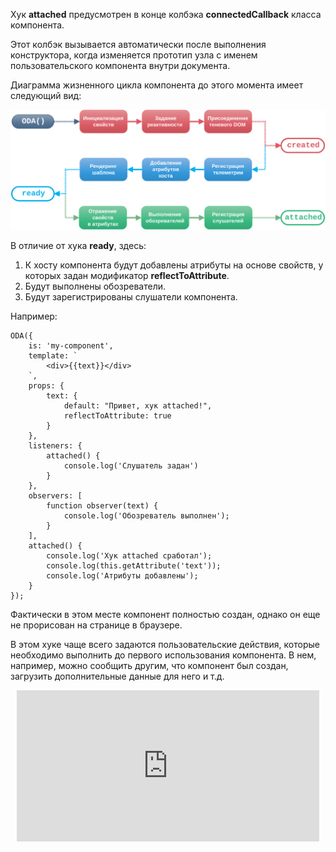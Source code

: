 Хук **attached** предусмотрен в конце колбэка **connectedCallback** класса компонента.

Этот колбэк вызывается автоматически после выполнения конструктора, когда изменяется прототип узла с именем пользовательского компонента внутри документа.

Диаграмма жизненного цикла компонента до этого момента имеет следующий вид:

![Диаграмма для хука attached](./learn/images/hook-attached.svg "Хук присоединения attached")

В отличие от хука **ready**, здесь:

1. К хосту компонента будут добавлены атрибуты на основе свойств, у которых задан модификатор **reflectToAttribute**.
1. Будут выполнены обозреватели.
1. Будут зарегистрированы слушатели компонента.

Например:

```javascript_run_edit_console_[my-component.js]
ODA({
    is: 'my-component',
    template: `
        <div>{{text}}</div>
    `,
    props: {
        text: {
            default: "Привет, хук attached!",
            reflectToAttribute: true
        }
    },
    listeners: {
        attached() {
            console.log('Слушатель задан')
        }
    },
    observers: [
        function observer(text) {
            console.log('Обозреватель выполнен');
        }
    ],
    attached() {
        console.log('Хук attached сработал');
        console.log(this.getAttribute('text'));
        console.log('Атрибуты добавлены');
    }
});
```

Фактически в этом месте компонент полностью создан, однако он еще не прорисован на странице в браузере.

В этом хуке чаще всего задаются пользовательские действия, которые необходимо выполнить до первого использования компонента. В нем, например, можно сообщить другим, что компонент был создан, загрузить дополнительные данные для него и т.д.

<div style="position:relative;padding-bottom:48%; margin:10px">
    <iframe src="https://www.youtube.com/embed/DEuK558YTpQ?start=0" frameborder="0" allow="accelerometer; autoplay; encrypted-media; gyroscope; picture-in-picture" allowfullscreen
    	style="position:absolute;width:100%;height:100%;"></iframe>
</div>

